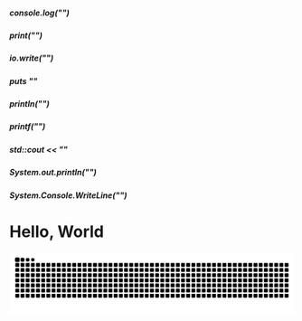 ##### console.log("")
##### print("")
##### io.write("")
##### puts ""
##### println("")
##### printf("")
##### std::cout << ""
##### System.out.println("")
##### System.Console.WriteLine("")
# Hello, World

<!--
**RIMOPA/RIMOPA** is a ✨ _special_ ✨ repository because its `README.md` (this file) appears on your GitHub profile.

Here are some ideas to get you started:

- 🔭 I’m currently working on ...
- 🌱 I’m currently learning ...
- 👯 I’m looking to collaborate on ...
- 🤔 I’m looking for help with ...
- 💬 Ask me about ...
- 📫 How to reach me: ...
- 😄 Pronouns: ...
- ⚡ Fun fact: ...
-->

<p align=center><img align="center" src="https://raw.githubusercontent.com/RIMOPA/RIMOPA/output/github-contribution-grid-snake.svg" /></p>
